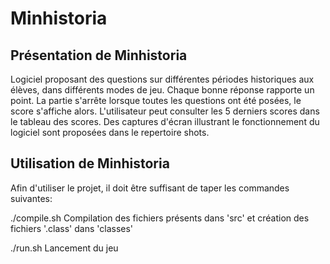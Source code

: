 # Minhistoria

## Présentation de Minhistoria

Logiciel proposant des questions sur différentes périodes historiques aux élèves, dans différents modes de jeu. 
Chaque bonne réponse rapporte un point. La partie s'arrête lorsque toutes les questions ont été posées, le score s'affiche alors.
L'utilisateur peut consulter les 5 derniers scores dans le tableau des scores.
Des captures d'écran illustrant le fonctionnement du logiciel sont proposées dans le repertoire shots.


## Utilisation de Minhistoria

Afin d'utiliser le projet, il doit être suffisant de taper les
commandes suivantes:

./compile.sh
Compilation des fichiers présents dans 'src' et création des fichiers '.class' dans 'classes'

./run.sh
Lancement du jeu

